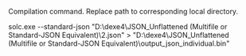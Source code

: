 Compilation command. Replace path to corresponding local directory.

solc.exe --standard-json "D:\dexe4\JSON_Unflattened (Multifile or Standard-JSON Equivalent)\2.json" > "D:\dexe4\JSON_Unflattened (Multifile or Standard-JSON Equivalent)\output_json_individual.bin"